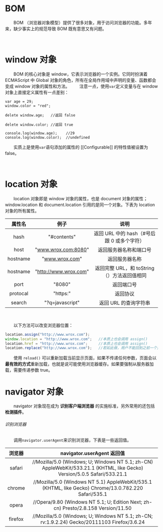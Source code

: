 # BOM 
　　BOM （浏览器对象模型）提供了很多对象，用于访问浏览器的功能。多年来，缺少事实上的规范导致 BOM 既有意思又有问题。
  
  <br>
  
# window 对象
　　BOM 的核心对象是 window，它表示浏览器的一个实例。它同时扮演着 ECMAScript 中 Global 对象的角色，所有在全局作用域中声明的变量、函数都会变成 window 对象的属性和方法。
　　注意一点，使用`var`定义变量与在 window 对象上直接定义属性有一点差别：
  
```
var age = 29;
window.color = "red";

delete window.age;   //返回 false

delete window.color; //返回 true

console.log(window.age);    //29
console.log(window.color);  //undefined
```
　　实质上是使用`var`语句添加的属性的 [[Configurable]] 的特性值被设置为 false。
  
  <br>
  
# location 对象
　　location 对象即是 window 对象的属性，也是 document 对象的属性；window.location 和 document.location 引用的是同一个对象。下表为 location 对象的所有属性。
  
| 属性名 | 例子 | 说明 | 
|:------:|:------:|:------:|
|hash|"#contents"|返回 URL 中的 hash（#号后跟 0 或多个字符）|
|host|"www.wrox.com:8080"|返回服务器名称和端口号|
|hostname|"www.wrox.com"|返回服务器名称|
|hostname|"http://www.wrox.com"|返回完整 URL，和 toString（）方法返回值相同|
|port|"8080"|返回端口号|
|protocal|"https:"|返回协议|
|search|"?q=javascript"|返回 URL 的查询字符串|

<br>

　　以下方法可以改变浏览器位置：
```javascript
location.assign("http://www.wrox.com");
window.location = "http://www.wrox.com";   //本质上也会调用 assign()
location.href = "http://www.wrox.com";     //本质上也会调用 assign()
location.replace("http://www.wrox.com");   //若如此做，用户不能回到之前一个页面
```

　　使用 `reload()` 可以重新加载当前显示页面，如果不传递任何参数，页面会以**最有效的方式**重新加载，也就是说可能使用浏览器缓存。如果要强制从服务器加载，需要传递参数 true。
　　
  <br>
  
# navigator 对象
　　navigator 对象现在成为 **识别客户端浏览器** 的实施标准，另外常用的还包括 **检测插件**。
  
###### 识别浏览器
　　调用`navigator.userAgent`来识别浏览器，下表是一些返回值。
  
| 浏览器 | navigator.userAgent 返回值 |
|:------:|:------:|
|safari|//Mozilla/5.0 (Windows; U; Windows NT 5.1; zh-CN) AppleWebKit/533.21.1 (KHTML, like Gecko) Version/5.0.5 Safari/533.21.1|
|chrome|//Mozilla/5.0 (Windows NT 5.1) AppleWebKit/535.1 (KHTML, like Gecko) Chrome/13.0.782.220 Safari/535.1|
|opera|//Opera/9.80 (Windows NT 5.1; U; Edition Next; zh-cn) Presto/2.8.158 Version/11.50|
|firefox|//Mozilla/5.0 (Windows; U; Windows NT 5.1; zh-CN; rv:1.9.2.24) Gecko/20111103 Firefox/3.6.24|

